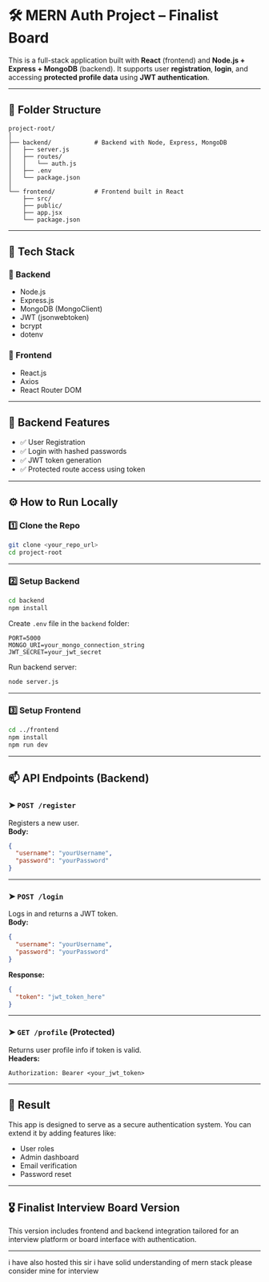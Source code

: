 # 🛠️ MERN Auth Project – Finalist Board

This is a full-stack application built with **React** (frontend) and **Node.js + Express + MongoDB** (backend). It supports user **registration**, **login**, and accessing **protected profile data** using **JWT authentication**.

---

## 📁 Folder Structure

```
project-root/
│
├── backend/            # Backend with Node, Express, MongoDB
│   ├── server.js
│   ├── routes/
│   │   └── auth.js
│   ├── .env
│   └── package.json
│
└── frontend/           # Frontend built in React
    ├── src/
    ├── public/
    ├── app.jsx
    └── package.json
```

---

## 🔧 Tech Stack

### 🔹 Backend
- Node.js
- Express.js
- MongoDB (MongoClient)
- JWT (jsonwebtoken)
- bcrypt
- dotenv

### 🔹 Frontend
- React.js
- Axios
- React Router DOM

---

## 🔐 Backend Features

- ✅ User Registration
- ✅ Login with hashed passwords
- ✅ JWT token generation
- ✅ Protected route access using token

---

## ⚙️ How to Run Locally

### 1️⃣ Clone the Repo

```bash
git clone <your_repo_url>
cd project-root
```

---

### 2️⃣ Setup Backend

```bash
cd backend
npm install
```

Create `.env` file in the `backend` folder:

```
PORT=5000
MONGO_URI=your_mongo_connection_string
JWT_SECRET=your_jwt_secret
```

Run backend server:

```bash
node server.js
```

---

### 3️⃣ Setup Frontend

```bash
cd ../frontend
npm install
npm run dev
```

---

## 📫 API Endpoints (Backend)

### ➤ `POST /register`
Registers a new user.  
**Body:**
```json
{
  "username": "yourUsername",
  "password": "yourPassword"
}
```

---

### ➤ `POST /login`
Logs in and returns a JWT token.  
**Body:**
```json
{
  "username": "yourUsername",
  "password": "yourPassword"
}
```
**Response:**
```json
{
  "token": "jwt_token_here"
}
```

---

### ➤ `GET /profile` (Protected)
Returns user profile info if token is valid.  
**Headers:**
```
Authorization: Bearer <your_jwt_token>
```

---

## 🏁 Result

This app is designed to serve as a secure authentication system. You can extend it by adding features like:
- User roles
- Admin dashboard
- Email verification
- Password reset

---

## 🎖️ Finalist Interview Board Version

This version includes frontend and backend integration tailored for an interview platform or board interface with authentication.

---

i have also hosted this 
sir i have solid understanding of mern stack please consider mine for interview 